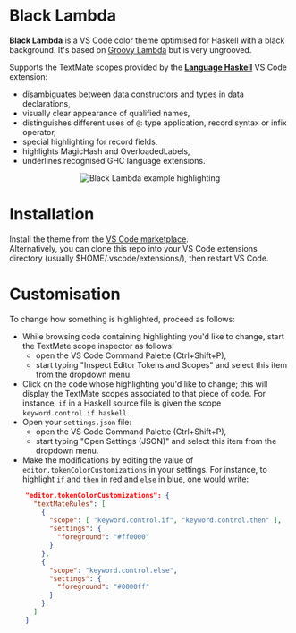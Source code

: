 # Black Lambda
__Black Lambda__ is a VS Code color theme optimised for Haskell with a black background. It's based on [Groovy Lambda](https://marketplace.visualstudio.com/items?itemName=sheaf.groovylambda) but is very ungrooved.

Supports the TextMate scopes provided by the [__Language Haskell__](https://github.com/JustusAdam/language-haskell) VS Code extension:

  * disambiguates between data constructors and types in data declarations,
  * visually clear appearance of qualified names,
  * distinguishes different uses of `@`: type application, record syntax or infix operator,
  * special highlighting for record fields,
  * highlights MagicHash and OverloadedLabels,
  * underlines recognised GHC language extensions.

<p align="center">
  <img src="https://pomf2.lain.la/f/usnu44hk.png" alt="Black Lambda example highlighting" style="max-width:900px;">
</p>

# Installation
Install the theme from the [VS Code marketplace](https://marketplace.visualstudio.com/items?itemName=janw4ld.black-lambda).  
Alternatively, you can clone this repo into your VS Code extensions directory (usually $HOME/.vscode/extensions/), then restart VS Code.

<!-- 
# Installation

The theme can be installed directly from VS Code: search for `Groovy Lambda` in the extensions, and install.    
See also its [VS Code marketplace page](https://marketplace.visualstudio.com/items?itemName=sheaf.groovylambda).
-->

# Customisation
To change how something is highlighted, proceed as follows:

  * While browsing code containing highlighting you'd like to change, start the TextMate scope inspector as follows:
    * open the VS Code Command Palette (Ctrl+Shift+P),
    * start typing "Inspect Editor Tokens and Scopes" and select this item from the dropdown menu.
  * Click on the code whose highlighting you'd like to change; this will display the TextMate scopes associated to that piece of code. For instance, `if` in a Haskell source file is given the scope `keyword.control.if.haskell`.
  * Open your `settings.json` file:
    * open the VS Code Command Palette (Ctrl+Shift+P),
    * start typing "Open Settings (JSON)" and select this item from the dropdown menu.
  * Make the modifications by editing the value of `editor.tokenColorCustomizations` in your settings.
    For instance, to highlight `if` and `then` in red and `else` in blue, one would write:

```json
    "editor.tokenColorCustomizations": {
      "textMateRules": [
        {
          "scope": [ "keyword.control.if", "keyword.control.then" ],
          "settings": {
            "foreground": "#ff0000"
          }
        },
        {
          "scope": "keyword.control.else",
          "settings": {
            "foreground": "#0000ff"
          }
        }
      ]
    }
```
